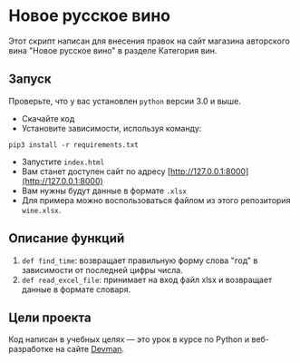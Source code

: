 # Новое русское вино

Этот скрипт написан для внесения правок на сайт магазина авторского вина "Новое русское вино" в разделе Категория вин.

## Запуск
Проверьте, что у вас установлен ```python``` версии 3.0 и выше.
- Скачайте код
- Установите зависимости, используя команду:
```
pip3 install -r requirements.txt
``` 
- Запустите ```index.html```
- Вам станет доступен сайт по адресу [http://127.0.0.1:8000](http://127.0.0.1:8000)
- Вам нужны будут данные в формате ```.xlsx```
- Для примера можно воспользоваться файлом из этого репозитория ```wine.xlsx```.

## Описание функций
1. ```def find_time```:  возвращает правильную форму слова "год" в зависимости от последней цифры числа.
2. ```def read_excel_file```:  принимает на вход файл xlsx и возвращает данные в формате словаря.

## Цели проекта

Код написан в учебных целях — это урок в курсе по Python и веб-разработке на сайте [Devman](https://dvmn.org).
